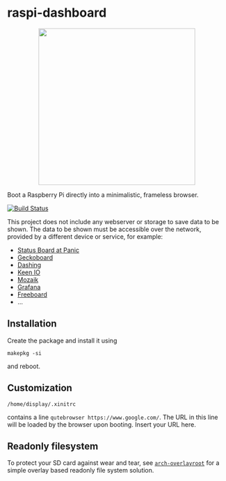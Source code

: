raspi-dashboard
===============

<p align="center">
<img src="artwork/dashboard.png" width="360" />
</p>

Boot a Raspberry Pi directly into a minimalistic, frameless browser.

[![Build Status](https://travis-ci.org/nils-werner/raspi-dashboard.svg?branch=master)](https://travis-ci.org/nils-werner/raspi-dashboard)

This project does not include any webserver or storage to save data to be shown. The data to be shown must be accessible over the network, provided by a different device or service, for example:

 - [Status Board at Panic](https://www.panic.com/blog/the-panic-status-board/)
 - [Geckoboard](https://www.geckoboard.com/)
 - [Dashing](http://shopify.github.io/dashing/)
 - [Keen IO](https://keen.github.io/dashboards/)
 - [Mozaik](http://mozaik.rocks/)
 - [Grafana](https://grafana.com/)
 - [Freeboard](https://freeboard.io/)
 - ...

Installation
------------

Create the package and install it using

    makepkg -si

and reboot.

Customization
-------------

    /home/display/.xinitrc

contains a line `qutebrowser https://www.google.com/`. The URL in this line will be loaded by the browser upon booting. Insert your URL here.

Readonly filesystem
-------------------

To protect your SD card against wear and tear, see [`arch-overlayroot`](https://github.com/nils-werner/arch-overlayroot) for a simple overlay based readonly file system solution.
